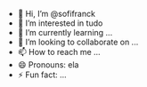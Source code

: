 - 👋 Hi, I’m @sofifranck
- 👀 I’m interested in tudo
- 🌱 I’m currently learning ...
- 💞️ I’m looking to collaborate on ...
- 📫 How to reach me ...
- 😄 Pronouns: ela
- ⚡ Fun fact: ...

<!---
sofifranck/sofifranck is a ✨ special ✨ repository because its `README.md` (this file) appears on your GitHub profile.
You can click the Preview link to take a look at your changes.
--->

